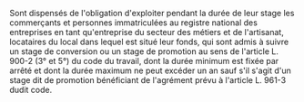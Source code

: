 Sont dispensés de l'obligation d'exploiter pendant la durée de leur stage les commerçants et personnes immatriculées au registre national des entreprises en tant qu'entreprise du secteur des métiers et de l'artisanat, locataires du local dans lequel est situé leur fonds, qui sont admis à suivre un stage de conversion ou un stage de promotion au sens de l'article L. 900-2 (3° et 5°) du code du travail, dont la durée minimum est fixée par arrêté et dont la durée maximum ne peut excéder un an sauf s'il s'agit d'un stage dit de promotion bénéficiant de l'agrément prévu à l'article L. 961-3 dudit code.
